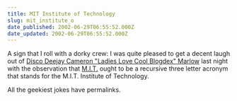 ```yaml
---
title: MIT Institute of Technology
slug: mit_institute_o
date_published: 2002-06-29T06:55:52.000Z
date_updated: 2002-06-29T06:55:52.000Z
---
```


A sign that I roll with a dorky crew: I was quite pleased to get a decent laugh out of [Disco Deejay Cameron "Ladies Love Cool Blogdex" Marlow](http://www.overstated.net) last night with the observation that [M.I.T.](http://www.mit.edu) ought to be a recursive three letter acronym that stands for the M.I.T. Institute of Technology.

All the geekiest jokes have permalinks.
